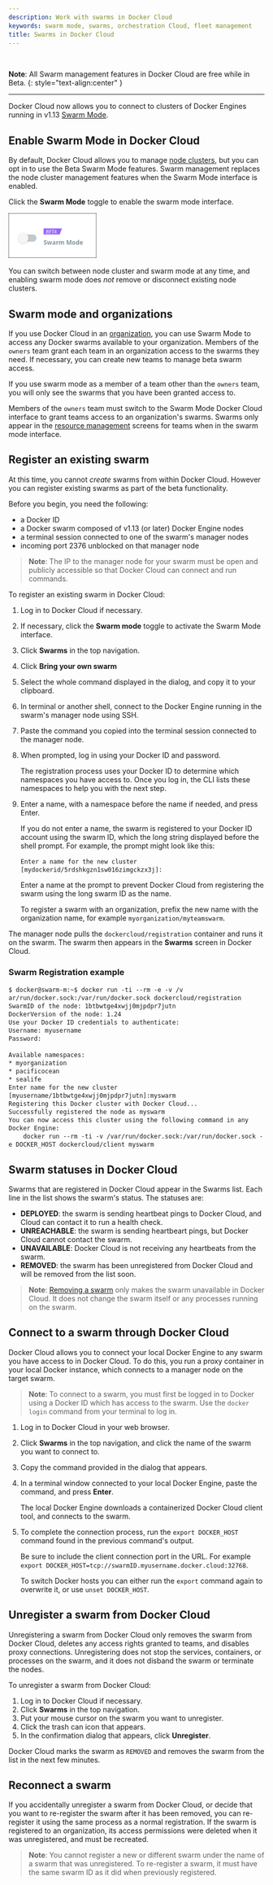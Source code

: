 ```yaml
---
description: Work with swarms in Docker Cloud
keywords: swarm mode, swarms, orchestration Cloud, fleet management
title: Swarms in Docker Cloud
---
```


<br>

<b>Note</b>: All Swarm management features in Docker Cloud are free while in Beta.
{: style="text-align:center" }

--------
Docker Cloud now allows you to connect to clusters of Docker Engines running in v1.13 [Swarm Mode](/engine/swarm/).

## Enable Swarm Mode in Docker Cloud

By default, Docker Cloud allows you to manage [node clusters](/docker-cloud/infrastructure/), but you can opt in to use the Beta
Swarm Mode features. Swarm management replaces the node cluster management
features when the Swarm Mode interface is enabled.

Click the **Swarm Mode** toggle to enable the swarm mode interface.

![the Swarm Mode toggle](images/swarm-toggle.png)

You can switch between node cluster and swarm mode at any time, and enabling swarm mode does _not_ remove or disconnect existing node clusters.

## Swarm mode and organizations

If you use Docker Cloud in an [organization](/docker-cloud/orgs/), you can
use Swarm Mode to access any Docker swarms available to your organization.
Members of the `owners` team grant each team in an organization access to the
swarms they need. If necessary, you can create new teams to manage beta swarm
access.

If you use swarm mode as a member of a team other than the `owners` team,
you will only see the swarms that you have been granted access to.

Members of the `owners` team must switch to the Swarm Mode Docker Cloud
interface to grant teams access to an organization's swarms. Swarms only appear
in the [resource management](/docker-cloud/orgs/#/set-team-permissions) screens
for teams when in the swarm mode interface.

## Register an existing swarm

At this time, you cannot _create_ swarms from within Docker Cloud. However you can register existing swarms as part of the beta functionality.

Before you begin, you need the following:

- a Docker ID
- a Docker swarm composed of v1.13 (or later) Docker Engine nodes
- a terminal session connected to one of the swarm's manager nodes
- incoming port 2376 unblocked on that manager node

> **Note**: The IP to the manager node for your swarm must be open and publicly accessible so that Docker Cloud can connect and run commands.

To register an existing swarm in Docker Cloud:

1. Log in to Docker Cloud if necessary.
2. If necessary, click the **Swarm mode** toggle to activate the Swarm Mode interface.
3. Click **Swarms** in the top navigation.
4. Click **Bring your own swarm**
5. Select the whole command displayed in the dialog, and copy it to your clipboard.
6. In terminal or another shell, connect to the Docker Engine running in the swarm's manager node using SSH.
7. Paste the command you copied into the terminal session connected to the manager node.
8.  When prompted, log in using your Docker ID and password.

    The registration process uses your Docker ID to determine which namespaces you have access to<!--are allowed to register the swarm under TODO:CLOUD-4079 -->. Once you log in, the CLI lists these namespaces to help you with the next step.

9.  Enter a name, with a namespace before the name if needed, and press Enter.

    If you do not enter a name, the swarm is registered to your Docker ID account using the swarm ID, which the long string displayed before the shell prompt. For example, the prompt might look like this:

    ```none
    Enter a name for the new cluster [mydockerid/5rdshkgzn1sw016zimgckzx3j]:
    ```

    Enter a name at the prompt to prevent Docker Cloud from registering the swarm using the long swarm ID as the name.

    To register a swarm with an organization, prefix the new name with the organization name, for example `myorganization/myteamswarm`.

The manager node pulls the `dockercloud/registration` container and runs it on the swarm. The swarm then appears in the **Swarms** screen in Docker Cloud.

### Swarm Registration example

```none
$ docker@swarm-m:~$ docker run -ti --rm -e -v /v
ar/run/docker.sock:/var/run/docker.sock dockercloud/registration
SwarmID of the node: 1btbwtge4xwjj0mjpdpr7jutn
DockerVersion of the node: 1.24
Use your Docker ID credentials to authenticate:
Username: myusername
Password:

Available namespaces:
* myorganization
* pacificocean
* sealife
Enter name for the new cluster [myusername/1btbwtge4xwjj0mjpdpr7jutn]:myswarm
Registering this Docker cluster with Docker Cloud...
Successfully registered the node as myswarm
You can now access this cluster using the following command in any Docker Engine:
	docker run --rm -ti -v /var/run/docker.sock:/var/run/docker.sock -e DOCKER_HOST dockercloud/client myswarm
```

## Swarm statuses in Docker Cloud

Swarms that are registered in Docker Cloud appear in the Swarms list. Each line in the list shows the swarm's status. The statuses are:

<!-- TODO - **DEPLOYING**: Docker Cloud is provisioning the nodes of this swarm. -->
- **DEPLOYED**: the swarm is sending heartbeat pings to Docker Cloud, and Cloud can contact it to run a health check.
- **UNREACHABLE**: the swarm is sending heartbeart pings, but Docker Cloud cannot contact the swarm.
- **UNAVAILABLE**: Docker Cloud is not receiving any heartbeats from the swarm.
- **REMOVED**: the swarm has been unregistered from Docker Cloud and will be removed from the list soon.

> **Note**: [Removing a swarm](#unregister-a-swarm-from-Docker-cloud) only makes the swarm unavailable in Docker Cloud. It does not change the swarm itself or any processes running on the swarm.

## Connect to a swarm through Docker Cloud

Docker Cloud allows you to connect your local Docker Engine to any swarm you
have access to in Docker Cloud. To do this, you run a proxy container in your local Docker instance, which connects to a manager node on the target swarm.

> **Note**: To connect to a swarm, you must first be logged in to Docker using a Docker ID which has access to the swarm. Use the `docker login` command from your terminal to log in.

1. Log in to Docker Cloud in your web browser.
2. Click **Swarms** in the top navigation, and click the name of the swarm you want to connect to.
3. Copy the command provided in the dialog that appears.
4. In a terminal window connected to your local Docker Engine, paste the command, and press **Enter**.

    The local Docker Engine downloads a containerized Docker Cloud client tool, and connects to the swarm.

5. To complete the connection process, run the `export DOCKER_HOST` command found in the previous command's output.

    Be sure to include the client connection port in the URL. For example `export DOCKER_HOST=tcp://swarmID.myusername.docker.cloud:32768`.

    To switch Docker hosts you can either run the `export` command again to overwrite it, or use `unset DOCKER_HOST`.

## Unregister a swarm from Docker Cloud

Unregistering a swarm from Docker Cloud only removes the swarm from Docker
Cloud, deletes any access rights granted to teams, and disables proxy
connections. Unregistering does not stop the services, containers, or processes on the swarm, and it does not disband the swarm or terminate the nodes.

To unregister a swarm from Docker Cloud:

1. Log in to Docker Cloud if necessary.
2. Click **Swarms** in the top navigation.
3. Put your mouse cursor on the swarm you want to unregister.
4. Click the trash can icon that appears.
5. In the confirmation dialog that appears, click **Unregister**.

Docker Cloud marks the swarm as `REMOVED` and removes the swarm from the list in the next few minutes.

## Reconnect a swarm

If you accidentally unregister a swarm from Docker Cloud, or decide that you
want to re-register the swarm after it has been removed, you can re-register it
using the same process as a normal registration. If the swarm is registered to
an organization, its access permissions were deleted when it was unregistered,
and must be recreated.

> **Note**: You cannot register a new or different swarm under the name of a
swarm that was unregistered. To re-register a swarm, it must have the same swarm
ID as it did when previously registered.
